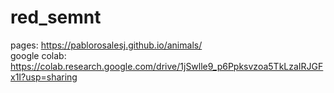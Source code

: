 # red_semnt

pages: https://pablorosalesj.github.io/animals/ <br>
google colab: https://colab.research.google.com/drive/1jSwlle9_p6Ppksvzoa5TkLzaIRJGFx1I?usp=sharing
